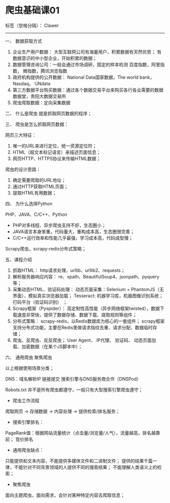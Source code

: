 # 爬虫基础课01

标签（空格分隔）： Clawer

---

一、 数据获取方式
1. 企业生产用户数据： 大型互联网公司有海量用户，积累数据有天然优势；
有数据意识的中小型企业，开始积累的数据；
2. 数据管理咨询公司：一般会通过市场调研，固定的样本检测
百度指数，阿里指数， 微指数，腾讯浏览指数
3. 政府机构提供的公开数据：
National Data国家数据，The world bank，Nasdaq， UNdata
4. 第三方数据平台购买数据：通过各个数据交易平台来购买各行各业需要的数据
数据堂，贵阳大数据交易所
5. 爬虫爬取数据：定向采集数据

二、 什么是爬虫
就是抓取网页数据的程序；

三、 爬虫是怎么抓取网页数据：

网页三大特征：
1. 唯一的URL来进行定位，统一资源定位符；
2. HTML（超文本标记语言）来描述页面信息；
3. 网页HTTP、HTTPS协议来传输HTML数据；

爬虫的设计思路：
1. 确定需要爬取的URL地址；
2. 通过HTTP获取HTML页面；
3. 提取HTML有用数据；

四、 为什么选择Python

PHP、JAVA、C/C++、Python
- PHP对多线程、异步爬虫支持不好，生态圈小；
- JAVA语言本身笨重，代码量大，重构成本高，生态圈很完善；
- C/C++运行效率和性能几乎最强，学习成本高，代码成型慢；

Scrapy爬虫，scrapy-redis分布式策略；

 五、课程介绍

1. 抓取HTML：
http请求处理，urllib、urllib2、requests；
2. 解析服务器响应内容：
re、xpath、BeautifulSoup4、jsonpath、pyquery等；
3. 采集动态HTML、验证码处理：
动态页面采集：Selenium + PhantomJS（无界面），模拟真实浏览器加载；
Tesseract: 机器学习库，机器图像识别系统；
打码平台（验证码识别） ；
4. Scrapy框架（Pyspider）：
高定制性高性能（异步网络框架twisted），数据下载速度非常快，提供了数据存储、数据下载、提取规则等组件；
5. 分布式策略：
scrapy-redis，以Redis数据库为核心的一套组件；
scrapy框架支持分布式功能，主要在Redis里做请求指纹去重、请求分配、数据临时存储；
6. 爬虫、反爬虫、反反爬虫；
User Agent、 IP代理、 验证码、 动态页面加载、加密数据（在某个JS脚本中）；

六、 通用爬虫 聚焦爬虫

以上根据使用场景分类；

DNS：域名解析IP
链接提交
搜索引擎与DNS服务商合作（DNSPod）

Robots.txt 并不是所有爬虫都遵守，一般只有大型搜索引擎爬虫遵守；

- 爬虫工作流程

爬取网页 -> 存储数据 -> 内容处理 -> 提供检索/排名服务；

- 搜索引擎排名：

PageRank值：根据网站流量统计（点击量/浏览量/人气），流量越高，排名越靠前；
竞价排名

- 通用爬虫缺点：

只能提供和文本内容，不能提供多媒体文件和二进制文件；
提供的结果千篇一律，不能针对不同背景领域的人提供不同的搜索结果；
不能理解人类语义上的检索；

- 聚焦爬虫

面向主题爬虫，面向需求，会针对某种特定内容去爬取信息；

